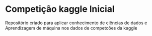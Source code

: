 # Competição kaggle Inicial
Repositório criado para aplicar conhecimento de ciências de dados e Aprendizagem de máquina nos dados de competcões da kaggle
